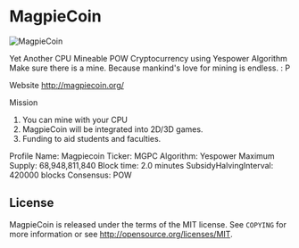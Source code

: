 MagpieCoin
================================


![MagpieCoin](http://magpiecoin.org/images/newlogo.png)

Yet Another CPU Mineable POW Cryptocurrency using Yespower Algorithm
Make sure there is a mine.
Because mankind's love for mining is endless. : P

Website
http://magpiecoin.org/

Mission
1. You can mine with your CPU
2. MagpieCoin will be integrated into 2D/3D games.
3. Funding to aid students and faculties.


Profile
Name: Magpiecoin
Ticker: MGPC
Algorithm: Yespower
Maximum Supply: 68,948,811,840
Block time: 2.0 minutes
SubsidyHalvingInterval: 420000 blocks
Consensus: POW


License
-------

MagpieCoin is released under the terms of the MIT license. See `COPYING` for more
information or see http://opensource.org/licenses/MIT.


